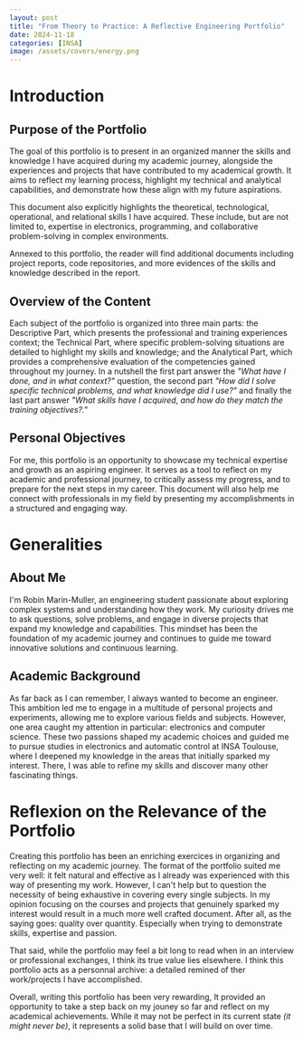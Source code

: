 ```yaml
---
layout: post
title: "From Theory to Practice: A Reflective Engineering Portfolio"
date: 2024-11-18
categories: [INSA]
image: /assets/covers/energy.png
---
```


# Introduction

## Purpose of the Portfolio

The goal of this portfolio is to present in an organized manner the skills and knowledge I have acquired during my academic journey, alongside the experiences and projects that have contributed to my academical growth. It aims to reflect my learning process, highlight my technical and analytical capabilities, and demonstrate how these align with my future aspirations.

This document also explicitly highlights the theoretical, technological, operational, and relational skills I have acquired. These include, but are not limited to, expertise in electronics, programming, and collaborative problem-solving in complex environments.

Annexed to this portfolio, the reader will find additional documents including project reports, code repositories, and more evidences of the skills and knowledge described in the report.


## Overview of the Content

Each subject of the portfolio is organized into three main parts: the Descriptive Part, which presents the professional and training experiences context; the Technical Part, where specific problem-solving situations are detailed to highlight my skills and knowledge; and the Analytical Part, which provides a comprehensive evaluation of the competencies gained throughout my journey. In a nutshell the first part answer the *"What have I done, and in what context?"* question, the second part *"How did I solve specific technical problems, and what knowledge did I use?"* and finally the last part answer *"What skills have I acquired, and how do they match the training objectives?."*

## Personal Objectives

For me, this portfolio is an opportunity to showcase my technical expertise and growth as an aspiring engineer. It serves as a tool to reflect on my academic and professional journey, to critically assess my progress, and to prepare for the next steps in my career. This document will also help me connect with professionals in my field by presenting my accomplishments in a structured and engaging way.

# Generalities

## About Me

I'm Robin Marin-Muller, an engineering student passionate about exploring complex systems and understanding how they work. My curiosity drives me to ask questions, solve problems, and engage in diverse projects that expand my knowledge and capabilities. This mindset has been the foundation of my academic journey and continues to guide me toward innovative solutions and continuous learning.

## Academic Background

As far back as I can remember, I always wanted to become an engineer. This ambition led me to engage in a multitude of personal projects and experiments, allowing me to explore various fields and subjects. However, one area caught my attention in particular: electronics and computer science. These two passions shaped my academic choices and guided me to pursue studies in electronics and automatic control at INSA Toulouse, where I deepened my knowledge in the areas that initially sparked my interest. There, I was able to refine my skills and discover many other fascinating things.


# Reflexion on the Relevance of the Portfolio

Creating this portfolio has been an enriching exercices in organizing and reflecting on my academic journey. The format of the portfolio suited me very well: it felt natural and effective as I already was experienced with this way of presenting my work. However, I can't help but to question the necessity of being exhaustive in covering every single subjects. In my opinion focusing on the courses and projects that genuinely sparked my interest would result in a much more well crafted document. After all, as the saying goes: quality over quantity. Especially when trying to demonstrate skills, expertise and passion.

That said, while the portfolio may feel a bit long to read when in an interview or professional exchanges, I think its true value lies elsewhere. I think this portfolio acts as a personnal archive: a detailed remined of ther work/projects I have accomplished. 

Overall, writing this portfolio has been very rewarding, It provided an opportunity to take a step back on my jouney so far and reflect on my academical achievements. While it may not be perfect in its current state *(it might never be)*, it represents a solid base that I will build on over time.